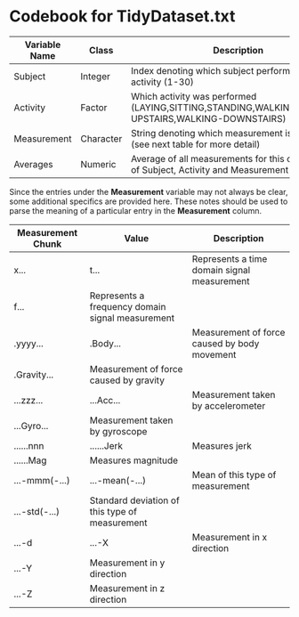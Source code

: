 # Codebook for TidyDataset.txt

Variable Name | Class | Description
--- | --- | ---
Subject | Integer | Index denoting which subject performed an activity (1-30)
Activity | Factor | Which activity was performed (LAYING,SITTING,STANDING,WALKING,WALKING-UPSTAIRS,WALKING-DOWNSTAIRS)
Measurement | Character | String denoting which measurement is being taken (see next table for more detail)
Averages | Numeric | Average of all measurements for this combination of Subject, Activity and Measurement

Since the entries under the **Measurement** variable may not always be clear, some additional specifics are provided here. These notes should be used to parse the meaning of a particular entry in the **Measurement** column.

Measurement Chunk | Value | Description
--- | --- | ---
x... | t... | Represents a time domain signal measurement
 | f... | Represents a frequency domain signal measurement
.yyyy... | .Body... | Measurement of force caused by body movement
 | .Gravity... | Measurement of force caused by gravity
...zzz... | ...Acc... | Measurement taken by accelerometer
 | ...Gyro... | Measurement taken by gyroscope
......nnn | ......Jerk | Measures jerk
 | ......Mag | Measures magnitude
...-mmm(-...) | ...-mean(-...) | Mean of this type of measurement
 | ...-std(-...) | Standard deviation of this type of measurement
...-d | ...-X | Measurement in x direction
 | ...-Y | Measurement in y direction
 | ...-Z | Measurement in z direction